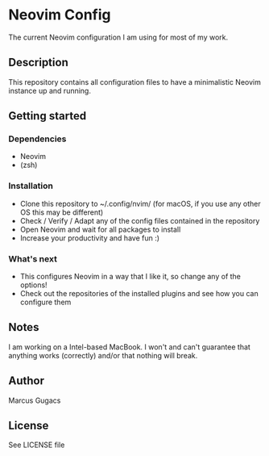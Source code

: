# Neovim Config

The current Neovim configuration I am using for most of my work.

## Description 

This repository contains all configuration files to have a minimalistic Neovim instance up and running.

## Getting started

### Dependencies

* Neovim
* (zsh)

### Installation

* Clone this repository to ~/.config/nvim/ (for macOS, if you use any other OS this may be different)
* Check / Verify / Adapt any of the config files contained in the repository
* Open Neovim and wait for all packages to install
* Increase your productivity and have fun :)

### What's next

* This configures Neovim in a way that I like it, so change any of the options!
* Check out the repositories of the installed plugins and see how you can configure them

## Notes 

I am working on a Intel-based MacBook. I won't and can't
guarantee that anything works (correctly) and/or that nothing will break.

## Author
Marcus Gugacs

## License
See LICENSE file

